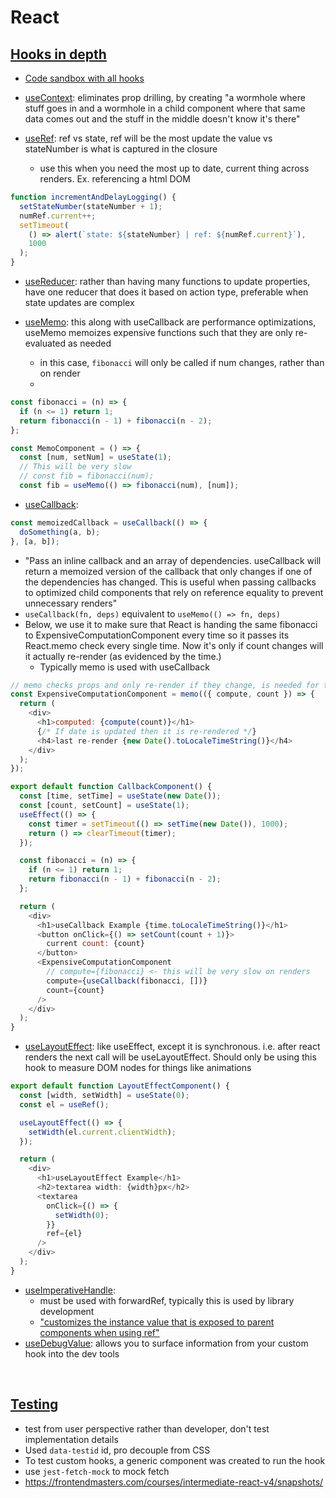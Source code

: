 # React

## [Hooks in depth](https://btholt.github.io/complete-intro-to-react-v7/)

- [Code sandbox with all hooks](https://codesandbox.io/s/github/btholt/react-hooks-examples-v4/tree/main/?file=/src/index.js)

- [useContext](https://btholt.github.io/complete-intro-to-react-v7/lessons/hooks-in-depth/usecontext): eliminates prop drilling, by creating "a wormhole where stuff goes in and a wormhole in a child component where that same data comes out and the stuff in the middle doesn't know it's there"
- [useRef](https://btholt.github.io/complete-intro-to-react-v7/lessons/hooks-in-depth/useref): ref vs state, ref will be the most update the value vs stateNumber is what is captured in the closure
  - use this when you need the most up to date, current thing across renders. Ex. referencing a html DOM

```js
function incrementAndDelayLogging() {
  setStateNumber(stateNumber + 1);
  numRef.current++;
  setTimeout(
    () => alert(`state: ${stateNumber} | ref: ${numRef.current}`),
    1000
  );
}
```

- [useReducer](https://btholt.github.io/complete-intro-to-react-v7/lessons/hooks-in-depth/usereducer): rather than having many functions to update properties, have one reducer that does it based on action type, preferable when state updates are complex

- [useMemo](https://btholt.github.io/complete-intro-to-react-v7/lessons/hooks-in-depth/usememo): this along with useCallback are performance optimizations, useMemo memoizes expensive functions such that they are only re-evaluated as needed
  - in this case, `fibonacci` will only be called if num changes, rather than on render
  -

```js
const fibonacci = (n) => {
  if (n <= 1) return 1;
  return fibonacci(n - 1) + fibonacci(n - 2);
};

const MemoComponent = () => {
  const [num, setNum] = useState(1);
  // This will be very slow
  // const fib = fibonacci(num);
  const fib = useMemo(() => fibonacci(num), [num]);
```

- [useCallback](https://btholt.github.io/complete-intro-to-react-v7/lessons/hooks-in-depth/usecallback):

```js
const memoizedCallback = useCallback(() => {
  doSomething(a, b);
}, [a, b]);
```

- "Pass an inline callback and an array of dependencies. useCallback will return a memoized version of the callback that only changes if one of the dependencies has changed. This is useful when passing callbacks to optimized child components that rely on reference equality to prevent unnecessary renders"
- `useCallback(fn, deps)` equivalent to `useMemo(() => fn, deps)`
- Below, we use it to make sure that React is handing the same fibonacci to ExpensiveComputationComponent every time so it passes its React.memo check every single time. Now it's only if count changes will it actually re-render (as evidenced by the time.)
  - Typically memo is used with useCallback

```js
// memo checks props and only re-render if they change, is needed for this example
const ExpensiveComputationComponent = memo(({ compute, count }) => {
  return (
    <div>
      <h1>computed: {compute(count)}</h1>
      {/* If date is updated then it is re-rendered */}
      <h4>last re-render {new Date().toLocaleTimeString()}</h4>
    </div>
  );
});

export default function CallbackComponent() {
  const [time, setTime] = useState(new Date());
  const [count, setCount] = useState(1);
  useEffect(() => {
    const timer = setTimeout(() => setTime(new Date()), 1000);
    return () => clearTimeout(timer);
  });

  const fibonacci = (n) => {
    if (n <= 1) return 1;
    return fibonacci(n - 1) + fibonacci(n - 2);
  };

  return (
    <div>
      <h1>useCallback Example {time.toLocaleTimeString()}</h1>
      <button onClick={() => setCount(count + 1)}>
        current count: {count}
      </button>
      <ExpensiveComputationComponent
        // compute={fibonacci} <- this will be very slow on renders
        compute={useCallback(fibonacci, [])}
        count={count}
      />
    </div>
  );
}
```

- [useLayoutEffect](https://btholt.github.io/complete-intro-to-react-v7/lessons/hooks-in-depth/uselayouteffect): like useEffect, except it is synchronous. i.e. after react renders the next call will be useLayoutEffect. Should only be using this hook to measure DOM nodes for things like animations

```ts
export default function LayoutEffectComponent() {
  const [width, setWidth] = useState(0);
  const el = useRef();

  useLayoutEffect(() => {
    setWidth(el.current.clientWidth);
  });

  return (
    <div>
      <h1>useLayoutEffect Example</h1>
      <h2>textarea width: {width}px</h2>
      <textarea
        onClick={() => {
          setWidth(0);
        }}
        ref={el}
      />
    </div>
  );
}
```

- [useImperativeHandle](https://btholt.github.io/complete-intro-to-react-v7/lessons/hooks-in-depth/useimperativehandle):
  - must be used with forwardRef, typically this is used by library development
  - ["customizes the instance value that is exposed to parent components when using ref"](https://reactjs.org/docs/hooks-reference.html#useimperativehandle)
- [useDebugValue](https://btholt.github.io/complete-intro-to-react-v7/lessons/hooks-in-depth/usedebugvalue): allows you to surface information from your custom hook into the dev tools

<br/>

## [Testing](https://btholt.github.io/complete-intro-to-react-v7/lessons/testing/testing-react)

- test from user perspective rather than developer, don't test implementation details
- Used `data-testid` id, pro decouple from CSS
- To test custom hooks, a generic component was created to run the hook
- use `jest-fetch-mock` to mock fetch
- https://frontendmasters.com/courses/intermediate-react-v4/snapshots/
